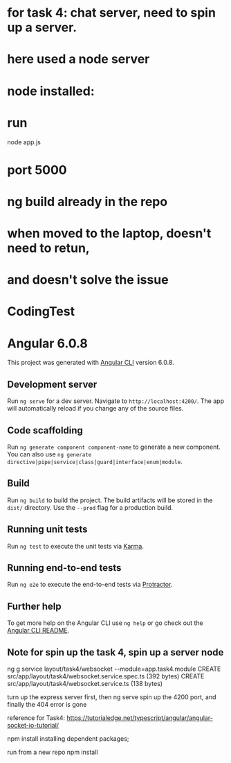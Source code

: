 # for task 4: chat server, need to spin up a server. 
# here used a node server
# node installed:
# run 
node app.js
# port 5000

# ng build already in the repo
# when moved to the laptop, doesn't need to retun, 
# and doesn't solve the issue

# CodingTest
# Angular 6.0.8

This project was generated with [Angular CLI](https://github.com/angular/angular-cli) version 6.0.8.

## Development server

Run `ng serve` for a dev server. Navigate to `http://localhost:4200/`. The app will automatically reload if you change any of the source files.

## Code scaffolding

Run `ng generate component component-name` to generate a new component. You can also use `ng generate directive|pipe|service|class|guard|interface|enum|module`.

## Build

Run `ng build` to build the project. The build artifacts will be stored in the `dist/` directory. Use the `--prod` flag for a production build.

## Running unit tests

Run `ng test` to execute the unit tests via [Karma](https://karma-runner.github.io).

## Running end-to-end tests

Run `ng e2e` to execute the end-to-end tests via [Protractor](http://www.protractortest.org/).

## Further help

To get more help on the Angular CLI use `ng help` or go check out the [Angular CLI README](https://github.com/angular/angular-cli/blob/master/README.md).


## Note for spin up the task 4, spin up a server node

ng g service layout/task4/websocket --module=app.task4.module
CREATE src/app/layout/task4/websocket.service.spec.ts (392 bytes)
CREATE src/app/layout/task4/websocket.service.ts (138 bytes)



turn up the express server first, 
then ng serve spin up the 4200 port, 
and finally the 404 error is gone

reference for Task4:
https://tutorialedge.net/typescript/angular/angular-socket-io-tutorial/

npm install 
installing dependent packages; 
 
run from a new repo
npm install

